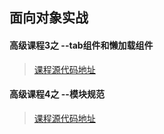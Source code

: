 ## 面向对象实战

####  高级课程3之 --tab组件和懒加载组件
> [课程源代码地址](http://jscode.me/t/topic/242)

####  高级课程4之 --模块规范
> [课程源代码地址](http://jscode.me/t/topic/242)




